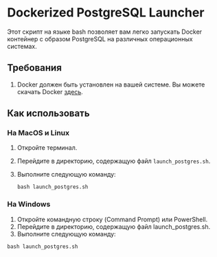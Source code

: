 # Dockerized PostgreSQL Launcher

Этот скрипт на языке bash позволяет вам легко запускать Docker контейнер с образом PostgreSQL на различных операционных системах.

## Требования

1. Docker должен быть установлен на вашей системе. Вы можете скачать Docker [здесь](https://www.docker.com/get-started).

## Как использовать

### На MacOS и Linux

1. Откройте терминал.
2. Перейдите в директорию, содержащую файл `launch_postgres.sh`.
3. Выполните следующую команду:

   ```bash launch_postgres.sh ```

### На Windows
1. Откройте командную строку (Command Prompt) или PowerShell.
2. Перейдите в директорию, содержащую файл launch_postgres.sh.
3. Выполните следующую команду:

 ```bash launch_postgres.sh ```
